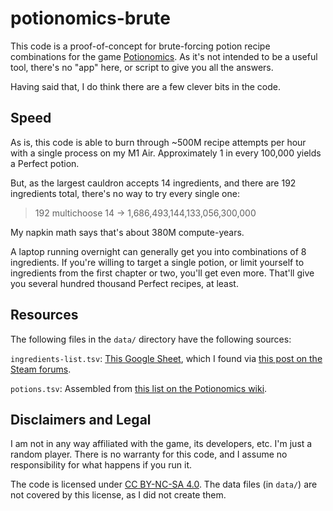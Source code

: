# potionomics-brute

This code is a proof-of-concept for brute-forcing potion recipe combinations for the game [Potionomics].
As it's not intended to be a useful tool, there's no "app" here, or script to give you all the answers.

[Potionomics]: https://potionomics.com/

Having said that, I do think there are a few clever bits in the code.

## Speed

As is, this code is able to burn through ~500M recipe attempts per hour with a single process on my M1 Air.
Approximately 1 in every 100,000 yields a Perfect potion.

But, as the largest cauldron accepts 14 ingredients, and there are 192 ingredients total, there's no way to try every
single one:

> 192 multichoose 14 &rarr; 1,686,493,144,133,056,300,000

My napkin math says that's about 380M compute-years.

A laptop running overnight can generally get you into combinations of 8 ingredients.
If you're willing to target a single potion, or limit yourself to ingredients from the first chapter or two, you'll get
even more.
That'll give you several hundred thousand Perfect recipes, at least.

## Resources

The following files in the `data/` directory have the following sources:

`ingredients-list.tsv`: [This Google Sheet](https://docs.google.com/spreadsheets/d/1NG-Zsd6tkG3ndUKF5jYglNJWw4qSr0IqZWlDArEDpqc/edit),
which I found via [this post on the Steam forums](https://steamcommunity.com/sharedfiles/filedetails/?id=2876744197).

`potions.tsv`: Assembled from [this list on the Potionomics wiki](https://potionomics.fandom.com/wiki/Potions).

## Disclaimers and Legal

I am not in any way affiliated with the game, its developers, etc.
I'm just a random player.
There is no warranty for this code, and I assume no responsibility for what happens if you run it.

The code is licensed under [CC BY-NC-SA 4.0](https://creativecommons.org/licenses/by-nc-sa/4.0/).
The data files (in `data/`) are not covered by this license, as I did not create them.
